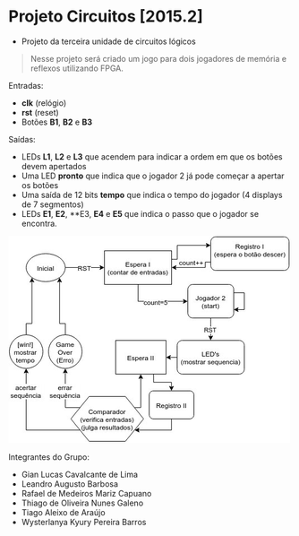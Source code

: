 # Projeto Circuitos [2015.2]
* Projeto da terceira unidade de circuitos lógicos

> Nesse projeto será criado um jogo para dois jogadores de memória e reflexos utilizando FPGA.

Entradas:
* **clk** (relógio)
* **rst** (reset)
* Botões **B1**, **B2** e **B3**

Saídas:
* LEDs **L1**, **L2** e **L3** que acendem para indicar a ordem em que os botões devem apertados
* Uma LED **pronto** que indica que o jogador 2 já pode começar a apertar os botões
* Uma saída de 12 bits **tempo** que indica o tempo do jogador (4 displays de 7 segmentos)
* LEDs **E1**, **E2**, **E3, **E4** e **E5** que indica o passo que o jogador se encontra.

![alt tag](/estados.jpg) 

Integrantes do Grupo:
* Gian Lucas Cavalcante de Lima
* Leandro Augusto Barbosa
* Rafael de Medeiros Mariz Capuano
* Thiago de Oliveira Nunes Galeno
* Tiago Aleixo de Araújo
* Wysterlanya Kyury Pereira Barros
